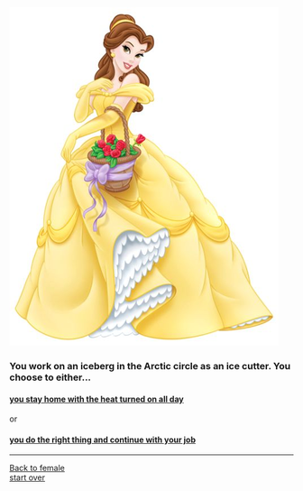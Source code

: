 ![](belle.jpg)
### You work on an iceberg in the Arctic circle as an ice cutter. You choose to either...  
#### [you stay home with the heat turned on all day](stay-home.md)   
or   
#### [you do the right thing and continue with your job](continue.md)  

---
[Back to female](female.md)    
[start over](../beginning/start.md)



